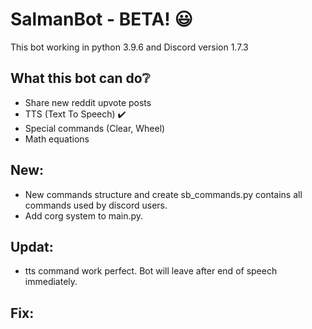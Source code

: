 # SalmanBot - BETA! :smiley:

This bot working in python 3.9.6 and Discord version 1.7.3

What this bot can do:grey_question:
-
* Share new reddit upvote posts
* TTS (Text To Speech) :heavy_check_mark:
* Special commands (Clear, Wheel)
* Math equations

New:
-
- New commands structure and create sb_commands.py contains all commands used by discord users.
- Add corg system to main.py.

Updat:
-
- tts command work perfect. Bot will leave after end of speech immediately.

Fix:
-

